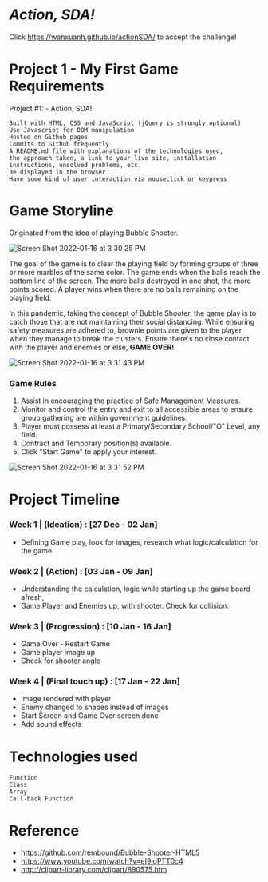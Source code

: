 # <strong><em>Action, SDA!</em></strong>
<html>
<body>
  
  Click https://wanxuanh.github.io/actionSDA/ to accept the challenge!

  # Project 1 - My First Game Requirements
    
Project #1: - Action, SDA!

    Built with HTML, CSS and JavaScript (jQuery is strongly optional)
    Use Javascript for DOM manipulation
    Hosted on Github pages
    Commits to Github frequently
    A README.md file with explanations of the technologies used,
    the approach taken, a link to your live site, installation instructions, unsolved problems, etc.
    Be displayed in the browser
    Have some kind of user interaction via mouseclick or keypress

  # Game Storyline

 
  Originated from the idea of playing Bubble Shooter.
  
![Screen Shot 2022-01-16 at 3 30 25 PM](https://user-images.githubusercontent.com/93863129/149651453-3d7b7dfb-3f37-48fc-a28a-efaa9c50120b.png)

  
  <p>The goal of the game is to clear the playing field by forming groups of three or more marbles of the same color. The game ends when the balls reach the bottom line of the screen. The more balls destroyed in one shot, the more points scored. A player wins when there are no balls remaining on the playing field. </p>
  
  In this pandemic, taking the concept of Bubble Shooter, the game play is to catch those that are not maintaining their social distancing. While ensuring safety measures are adhered to, brownie points are given to the player when they manage to break the clusters. Ensure there's no close contact with the player and enemies or else, <strong>GAME OVER!</strong>
  
  
  
  ![Screen Shot 2022-01-16 at 3 31 43 PM](https://user-images.githubusercontent.com/93863129/149651367-6212e904-1b93-46e0-a3fa-910522cc2574.png)

  
  
  
  <h3>Game Rules</h3>
  
  1. Assist in encouraging the practice of Safe Management Measures.
  2. Monitor and control the entry and exit to all accessible areas to ensure group gathering are within government guidelines.
  3. Player must possess at least a Primary/Secondary School/"O" Level, any field.
  4. Contract and Temporary position(s) available.
  5. Click "Start Game" to apply your interest.
  
  
  
  ![Screen Shot 2022-01-16 at 3 31 52 PM](https://user-images.githubusercontent.com/93863129/149651393-67f51483-f9ae-4157-8ec0-43737905dfce.png)

  
  # Project Timeline
  <h3>Week 1 | (Ideation) :   [27 Dec - 02 Jan] </h3>
  
  - Defining Game play, look for images, research what logic/calculation for the game
   
  <h3> Week 2 |  (Action) :    [03 Jan - 09 Jan]  </h3>
  
  - Understanding the calculation, logic while starting up the game board afresh,
  - Game Player and Enemies up, with shooter. Check for collision. 
  
  <h3>   Week 3 | (Progression) :  [10 Jan - 16 Jan]</h3>
  
  - Game Over - Restart Game
  - Game player image up
  - Check for shooter angle
  
  <h3>   Week 4 | (Final touch up) :  [17 Jan - 22 Jan]</h3>
  
  - Image rendered with player
  - Enemy changed to shapes instead of images
  - Start Screen and Game Over screen done
  - Add sound effects

   
  # Technologies used
    
    Function
    Class
    Array
    Call-back Function
    

# Reference
- https://github.com/rembound/Bubble-Shooter-HTML5
- https://www.youtube.com/watch?v=eI9idPTT0c4
- http://clipart-library.com/clipart/890575.htm  
  

</body>
</html>




